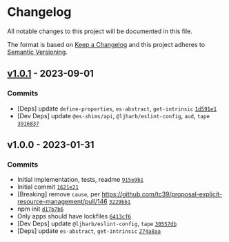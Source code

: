 # Changelog

All notable changes to this project will be documented in this file.

The format is based on [Keep a Changelog](https://keepachangelog.com/en/1.0.0/)
and this project adheres to [Semantic Versioning](https://semver.org/spec/v2.0.0.html).

## [v1.0.1](https://github.com/es-shims/SuppressedError/compare/v1.0.0...v1.0.1) - 2023-09-01

### Commits

- [Deps] update `define-properties`, `es-abstract`, `get-intrinsic` [`1d591e1`](https://github.com/es-shims/SuppressedError/commit/1d591e1514941165b7b300fd348aa7f435d5df98)
- [Dev Deps] update `@es-shims/api`, `@ljharb/eslint-config`, `aud`, `tape` [`3916837`](https://github.com/es-shims/SuppressedError/commit/3916837f562efc8c643551e4b2327f4e298f808e)

## v1.0.0 - 2023-01-31

### Commits

- Initial implementation, tests, readme [`915e9b1`](https://github.com/es-shims/SuppressedError/commit/915e9b1014b2c3301f201a2bb4dc9efa2e663a6f)
- Initial commit [`1621e21`](https://github.com/es-shims/SuppressedError/commit/1621e21020bc87bb128926a46dc831803afb7c16)
- [Breaking]  remove `cause`, per https://github.com/tc39/proposal-explicit-resource-management/pull/146 [`3229bb1`](https://github.com/es-shims/SuppressedError/commit/3229bb191749ae9d206bc3b7281e87755800f58e)
- npm init [`d17b7b6`](https://github.com/es-shims/SuppressedError/commit/d17b7b6f2195ea66ee936883eeb90da47badac57)
- Only apps should have lockfiles [`6413cf6`](https://github.com/es-shims/SuppressedError/commit/6413cf615e91768f41911f567837255746cc511e)
- [Dev Deps] update `@ljharb/eslint-config`, `tape` [`30557db`](https://github.com/es-shims/SuppressedError/commit/30557db14551e3e2f8317231e199da4871cf658b)
- [Deps] update `es-abstract`, `get-intrinsic` [`274a8aa`](https://github.com/es-shims/SuppressedError/commit/274a8aa9bb7c714e46057eb1458ed6c364e10572)

